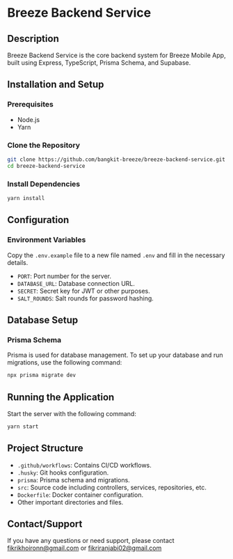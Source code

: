 # Breeze Backend Service

## Description
Breeze Backend Service is the core backend system for Breeze Mobile App, built using Express, TypeScript, Prisma Schema, and Supabase. 
## Installation and Setup

### Prerequisites
- Node.js
- Yarn

### Clone the Repository
```bash
git clone https://github.com/bangkit-breeze/breeze-backend-service.git
cd breeze-backend-service
```

### Install Dependencies
```bash
yarn install
```

## Configuration

### Environment Variables
Copy the `.env.example` file to a new file named `.env` and fill in the necessary details.
- `PORT`: Port number for the server.
- `DATABASE_URL`: Database connection URL.
- `SECRET`: Secret key for JWT or other purposes.
- `SALT_ROUNDS`: Salt rounds for password hashing.

## Database Setup

### Prisma Schema
Prisma is used for database management. To set up your database and run migrations, use the following command:
```bash
npx prisma migrate dev
```

## Running the Application
Start the server with the following command:
```bash
yarn start
```

## Project Structure
- `.github/workflows`: Contains CI/CD workflows.
- `.husky`: Git hooks configuration.
- `prisma`: Prisma schema and migrations.
- `src`: Source code including controllers, services, repositories, etc.
- `Dockerfile`: Docker container configuration.
- Other important directories and files.


## Contact/Support
If you have any questions or need support, please contact fikrikhoironn@gmail.com or fikriranjabi02@gmail.com
